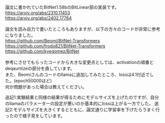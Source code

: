 論文に書かれていたBitNet1.58bのBitLinear部の実装です。<br>
https://arxiv.org/abs/2310.11453<br>
https://arxiv.org/abs/2402.17764<br>
<br>
論文を読み自力で書いたところもありますが、以下の方々のコードが非常に参考になりました。<br>
https://github.com/Beomi/BitNet-Transformers<br>
https://github.com/frodo821/BitNet-Transformers<br>
https://github.com/kyegomez/BitNet<br>
<br>
参考にさせてもらったコードから大きな変更点としては、activationの順番とdeqauntizeの部分を直しています。<br>
また、Beomiさんのコードのllamaに追加してみたところ、lossは4.1付近でした。(epoch50000ほど)<br>
何か問題があった場合は教えてください。<br>

追記1:実験結果と同様の結果が得るためにモデルサイズを上げたのですが、自分のllamaのパラメーターの設定が悪いのか基本的にlossは上がる一方でした。
追記2:モデルサイズを大きくするとともに、論文通りに学習率を下げたらうまく行ったので様子見をしています。

